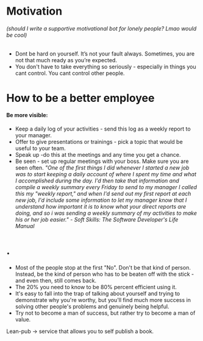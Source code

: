 # Motivation
###### (should I write a supportive motivational bot for lonely people? Lmao would be cool)
* Dont be hard on yourself. It’s not your fault always. Sometimes, you are not that much ready as you’re expected. 
* You don't have to take everything so seriously - especially in things you cant control. You cant control other people. 

# How to be a better employee
#### Be more visible:
* Keep a daily log of your activities - send this log as a weekly report to your manager.
* Offer to give presentations or trainings - pick a topic that would be useful to your team.
* Speak up -do this at the meetings and any time you get a chance.
* Be seen - set up regular meetings with your boss. Make sure you are seen often.
*"One of the first things I did whenever I started a new job was to start keeping a daily account of where I spent my time and what I accomplished during the day. I'd then take that information and compile a weekly summary every Friday to send to my manager I called this my "weekly report," and when I'd send out my first report at each new job, I'd include some information to let my manager know that I understand how important it is to know what your direct reports are doing, and so i was sending a weekly summary of my activities to make his or her job easier." - Soft Skills: The Software Developer's Life Manual*

# .
* Most of the people stop at the first "No". Don't be that kind of person. Instead, be the kind of person who has to be beaten off with the stick - and even then, still comes back.
* The 20% you need to know to be 80% percent efficient using it.
* It's easy to fall into the trap of talking about yourself and trying to demonstrate why you're worthy, but you'll find much more success in solving other people's problems and genuinely being helpful.
* Try not to become a man of success, but rather try to become a man of value.




Lean-pub -> service that allows you to self publish a book.
